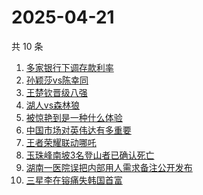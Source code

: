 # 2025-04-21

共 10 条

<!-- BEGIN -->
<!-- 最后更新时间 Mon Apr 21 2025 04:15:55 GMT+0800 (China Standard Time) -->

1. [多家银行下调存款利率](https://www.zhihu.com/search?q=%E5%A4%9A%E5%AE%B6%E9%93%B6%E8%A1%8C%E4%B8%8B%E8%B0%83%E5%AD%98%E6%AC%BE%E5%88%A9%E7%8E%87)
1. [孙颖莎vs陈幸同](https://www.zhihu.com/search?q=%E5%AD%99%E9%A2%96%E8%8E%8Evs%E9%99%88%E5%B9%B8%E5%90%8C)
1. [王楚钦晋级八强](https://www.zhihu.com/search?q=%E7%8E%8B%E6%A5%9A%E9%92%A6%E6%99%8B%E7%BA%A7%E5%85%AB%E5%BC%BA)
1. [湖人vs森林狼](https://www.zhihu.com/search?q=%E6%B9%96%E4%BA%BAvs%E6%A3%AE%E6%9E%97%E7%8B%BC)
1. [被惊艳到是一种什么体验](https://www.zhihu.com/search?q=%E8%A2%AB%E6%83%8A%E8%89%B3%E5%88%B0%E6%98%AF%E4%B8%80%E7%A7%8D%E4%BB%80%E4%B9%88%E4%BD%93%E9%AA%8C)
1. [中国市场对英伟达有多重要](https://www.zhihu.com/search?q=%E4%B8%AD%E5%9B%BD%E5%B8%82%E5%9C%BA%E5%AF%B9%E8%8B%B1%E4%BC%9F%E8%BE%BE%E6%9C%89%E5%A4%9A%E9%87%8D%E8%A6%81)
1. [王者荣耀联动哪吒](https://www.zhihu.com/search?q=%E7%8E%8B%E8%80%85%E8%8D%A3%E8%80%80%E8%81%94%E5%8A%A8%E5%93%AA%E5%90%92)
1. [玉珠峰南坡3名登山者已确认死亡](https://www.zhihu.com/search?q=%E7%8E%89%E7%8F%A0%E5%B3%B0%E5%8D%97%E5%9D%A13%E5%90%8D%E7%99%BB%E5%B1%B1%E8%80%85%E5%B7%B2%E7%A1%AE%E8%AE%A4%E6%AD%BB%E4%BA%A1)
1. [湖南一医院误把内部用人需求备注公开发布](https://www.zhihu.com/search?q=%E6%B9%96%E5%8D%97%E4%B8%80%E5%8C%BB%E9%99%A2%E8%AF%AF%E6%8A%8A%E5%86%85%E9%83%A8%E7%94%A8%E4%BA%BA%E9%9C%80%E6%B1%82%E5%A4%87%E6%B3%A8%E5%85%AC%E5%BC%80%E5%8F%91%E5%B8%83)
1. [三星李在镕痛失韩国首富](https://www.zhihu.com/search?q=%E4%B8%89%E6%98%9F%E6%9D%8E%E5%9C%A8%E9%95%95%E7%97%9B%E5%A4%B1%E9%9F%A9%E5%9B%BD%E9%A6%96%E5%AF%8C)

<!-- END -->
